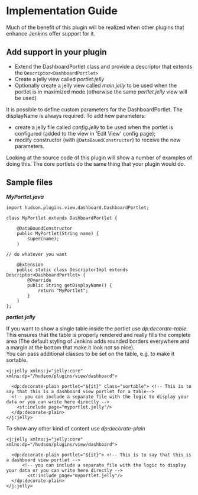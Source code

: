 # Implementation Guide

Much of the benefit of this plugin will be realized when other plugins that
enhance Jenkins offer support for it.

## Add support in your plugin

- Extend the DashboardPortlet class and provide a descriptor that
  extends the `Descriptor<DashboardPortlet>`
- Create a jelly view called *portlet.jelly*
- Optionally create a jelly view called *main.jelly* to be used when the portlet
  is in maximized mode (otherwise the same *portlet.jelly* view will be used)

It is possible to define custom parameters for the DashboardPortlet. The
displayName is always required. To add new parameters:

- create a jelly file called *config.jelly* to be used when the portlet is
  configured (added to the view in 'Edit View' config page);
- modify constructor (with `@DataBoundConstructor`) to receive the new
  parameters.

Looking at the source code of this plugin will show a number of examples
of doing this. The core portlets do the same thing that your plugin
would do.

## Sample files

***MyPortlet.java***

```
import hudson.plugins.view.dashboard.DashboardPortlet;

class MyPortlet extends DashboardPortlet {

    @DataBoundConstructor
    public MyPortlet(String name) {
        super(name);
    }

// do whatever you want

    @Extension
    public static class DescriptorImpl extends Descriptor<DashboardPortlet> {
        @Override
        public String getDisplayName() {
            return "MyPortlet";
        }
    }
};
```

***portlet.jelly***

If you want to show a single table inside the portlet use *dp:decorate-table*. This ensures that the table is properly
rendered and really fills the complete area (The default styling of Jenkins adds rounded borders everywhere and a margin
at the bottom that make it look not so nice).<br/>
You can pass additional classes to be set on the table, e.g. to make it sortable.<br/>
```
<j:jelly xmlns:j="jelly:core" xmlns:dp="/hudson/plugins/view/dashboard">

  <dp:decorate-plain portlet="${it}" class="sortable"> <!-- This is to say that this is a dashboard view portlet for a table-->
  <!-- you can include a separate file with the logic to display your data or you can write here directly -->
    <st:include page="myportlet.jelly"/>
  </dp:decorate-plain>
</j:jelly>
```

To show any other kind of content use *dp:decorate-plain*
```
<j:jelly xmlns:j="jelly:core" xmlns:dp="/hudson/plugins/view/dashboard">

  <dp:decorate-plain portlet="${it}"> <!-- This is to say that this is a dashboard view portlet -->
      <!-- you can include a separate file with the logic to display your data or you can write here directly -->
        <st:include page="myportlet.jelly"/>
  </dp:decorate-plain>
</j:jelly>
```
